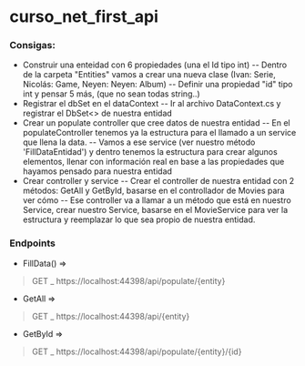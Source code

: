 # curso_net_first_api
### Consigas:

* Construir una enteidad con 6 propiedades (una el Id tipo int)
-- Dentro de la carpeta "Entities" vamos a crear una nueva clase 
(Ivan: Serie, Nicolás: Game, Neyen: Neyen: Album)
-- Definir una propiedad "id" tipo int y pensar 5 más, (que no sean todas string..)
* Registrar el dbSet en el dataContext
-- Ir al archivo DataContext.cs y registrar el DbSet<> de nuestra entidad
* Crear un populate controller que cree datos de nuestra entidad
-- En el populateController tenemos ya la estructura para el llamado a un service que llena la data.
-- Vamos a ese service (ver nuestro método 'FillDataEntidad') y dentro tenemos la estructura para crear algunos elementos, llenar con información real en base a las propiedades que hayamos pensado para nuestra entidad
* Crear controller y service
-- Crear el controller de nuestra entidad con 2 métodos: GetAll y GetById, basarse en el controllador de Movies para ver cómo
-- Ese controller va a llamar a un método que está en nuestro Service, crear nuestro Service, basarse en el MovieService para ver la estructura y reemplazar lo que sea propio de nuestra entidad.

### Endpoints

* FillData() => 
>GET _ https://localhost:44398/api/populate/{entity}
* GetAll => 
>GET _ https://localhost:44398/api/{entity}
* GetById => 
>GET _ https://localhost:44398/api/populate/{entity}/{id}

